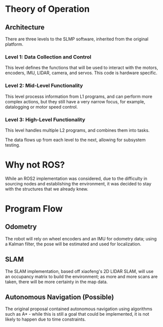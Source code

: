# Theory of Operation

## Architecture
There are three levels to the SLMP software, inherited from the original platform.

### Level 1: Data Collection and Control
  This level defines the functions that will be used to interact with the motors,
  encoders, IMU, LIDAR, camera, and servos.  This code is hardware specific.

### Level 2: Mid-Level Functionality
  This level processs information from L1 programs, and can perform more complex actions,
  but they still have a very narrow focus, for example, datalogging or motor speed control.

### Level 3: High-Level Functionality
  This level handles multiple L2 programs, and combines them into tasks.

The data flows up from each level to the next, allowing for subsystem testing.

# Why not ROS?
While an ROS2 implementation was considered, due to the difficulty in sourcing nodes
and establishing the environment, it was decided to stay with the structures that we
already knew.

# Program Flow
## Odometry
  The robot will rely on wheel encoders and an IMU for odometry data; using a Kalman filter,
  the pose will be estimated and used for localization.
## SLAM
  The SLAM implementation, based off xiaofeng's 2D LIDAR SLAM, will use an occupancy matrix
  to build the environment; as more and more scans are taken, there will be more certainty
  in the map data.
## Autonomous Navigation (Possible)
  The original proposal contained autonomous navigation using algorithms such as A* - while this
  is still a goal that could be implemented, it is not likely to happen due to time constraints.
